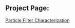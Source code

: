 ## Project Page: 
[Particle Filter Characterization](https://drmohler.github.io/ParticleFilterCharacterization/)
